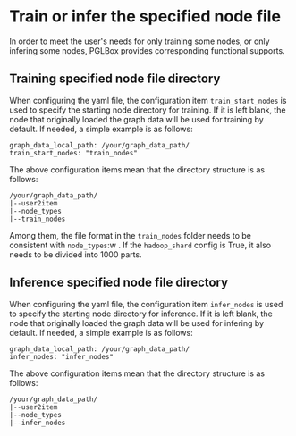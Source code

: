 # Train or infer the specified node file

In order to meet the user's needs for only training some nodes, or only infering some nodes, PGLBox provides corresponding functional supports.

## Training specified node file directory

When configuring the yaml file, the configuration item `train_start_nodes` is used to specify the starting node directory for training. If it is left blank, the node that originally loaded the graph data will be used for training by default. If needed, a simple example is as follows:

``` shell
graph_data_local_path: /your/graph_data_path/
train_start_nodes: "train_nodes"
```

The above configuration items mean that the directory structure is as follows:
``` shell
/your/graph_data_path/
|--user2item
|--node_types
|--train_nodes
```

Among them, the file format in the `train_nodes` folder needs to be consistent with `node_types`:w
. If the `hadoop_shard` config is True, it also needs to be divided into 1000 parts.

## Inference specified node file directory

When configuring the yaml file, the configuration item `infer_nodes` is used to specify the starting node directory for inference. If it is left blank, the node that originally loaded the graph data will be used for infering by default. If needed, a simple example is as follows:

``` shell
graph_data_local_path: /your/graph_data_path/
infer_nodes: "infer_nodes"
```

The above configuration items mean that the directory structure is as follows:
``` shell
/your/graph_data_path/
|--user2item
|--node_types
|--infer_nodes
```
